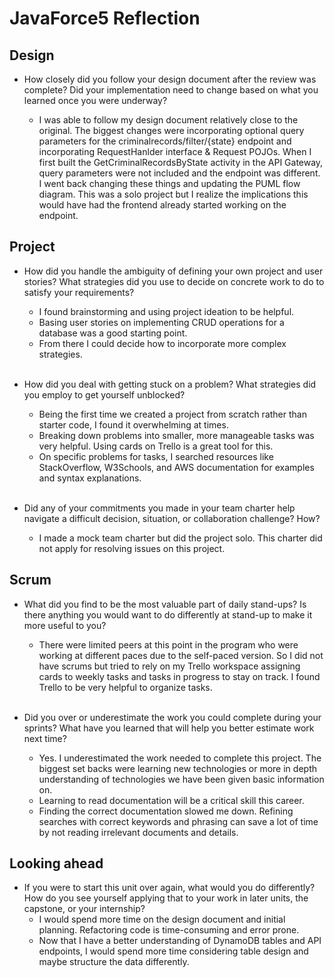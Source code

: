 # JavaForce5 Reflection


## Design

* How closely did you follow your design document after the review was complete?
Did your implementation need to change based on what you learned once you were
underway? 

  * I was able to follow my design document relatively close to the original. The biggest changes were incorporating optional query parameters for the criminalrecords/filter/{state} endpoint and incorporating RequestHanlder interface & Request POJOs.
  When I first built the GetCriminalRecordsByState activity in the API Gateway, query parameters were not included and the endpoint was different. I went back changing these things and updating the PUML flow diagram. This was a solo project but I realize the implications this would have had the frontend already started working on the endpoint.



## Project

* How did you handle the ambiguity of defining your own project and user
  stories? What strategies did you use to decide on concrete work to do to
  satisfy your requirements?
  * I found brainstorming and using project ideation to be helpful.
  * Basing user stories on implementing CRUD operations for a database was a good starting point.
  * From there I could decide how to incorporate more complex strategies.
  <br><br>
  
* How did you deal with getting stuck on a problem? What strategies did you
  employ to get yourself unblocked?
  * Being the first time we created  a project from scratch rather than starter code, I found it overwhelming at times.
  * Breaking down problems into smaller, more manageable tasks was very helpful. Using cards on Trello is a great tool for this.
  * On specific problems for tasks, I searched resources like StackOverflow, W3Schools, and AWS documentation for examples and syntax explanations. 
  <br><br>
  
* Did any of your commitments you made in your team charter help navigate a
  difficult decision, situation, or collaboration challenge? How?
  * I made a mock team charter but did the project solo. This charter did not apply for resolving issues on this project.


## Scrum

* What did you find to be the most valuable part of daily stand-ups? Is there
  anything you would want to do differently at stand-up to make it more useful
  to you?
  * There were limited peers at this point in the program who were working at different paces due to the self-paced version. So I did not have scrums but tried to rely on my Trello workspace assigning cards to weekly tasks and tasks in progress to stay on track. I found Trello to be very helpful to organize tasks.
  <br><br>
  
* Did you over or underestimate the work you could complete during your sprints?
  What have you learned that will help you better estimate work next time?
  * Yes. I underestimated the work needed to complete this project. The biggest set backs were learning new technologies or more in depth understanding of technologies we have been given basic information on.
  * Learning to read documentation will be a critical skill this career. 
  * Finding the correct documentation slowed me down. Refining searches with correct keywords and phrasing can save a lot of time by not reading irrelevant documents and details.

## Looking ahead

* If you were to start this unit over again, what would you do differently? How
  do you see yourself applying that to your work in later units, the capstone,
  or your internship?
  * I would spend more time on the design document and initial planning. Refactoring code is time-consuming and error prone.
  * Now that I have a better understanding of DynamoDB tables and API endpoints, I would spend more time considering table design and maybe structure the data differently.
